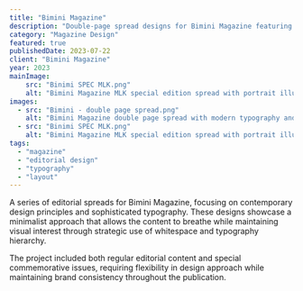 ```yaml
---
title: "Bimini Magazine"
description: "Double-page spread designs for Bimini Magazine featuring bold typography and contemporary layout design."
category: "Magazine Design"
featured: true
publishedDate: 2023-07-22
client: "Bimini Magazine"
year: 2023
mainImage: 
    src: "Binimi SPEC MLK.png" 
    alt: "Bimini Magazine MLK special edition spread with portrait illustration"
images:
  - src: "Bimini - double page spread.png"
    alt: "Bimini Magazine double page spread with modern typography and clean layout"
  - src: "Binimi SPEC MLK.png"
    alt: "Bimini Magazine MLK special edition spread with portrait illustration"
tags:
  - "magazine"
  - "editorial design"
  - "typography"
  - "layout"
---
```


A series of editorial spreads for Bimini Magazine, focusing on contemporary design principles and sophisticated typography. These designs showcase a minimalist approach that allows the content to breathe while maintaining visual interest through strategic use of whitespace and typography hierarchy.

The project included both regular editorial content and special commemorative issues, requiring flexibility in design approach while maintaining brand consistency throughout the publication.
